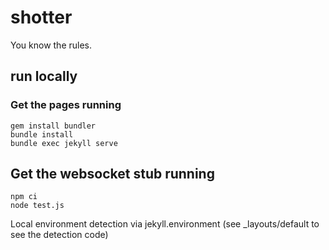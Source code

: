 # shotter
You know the rules.

## run locally
### Get the pages running

```
gem install bundler
bundle install
bundle exec jekyll serve
```

## Get the websocket stub running
```
npm ci
node test.js
```
Local environment detection via jekyll.environment (see _layouts/default to see the detection code)
